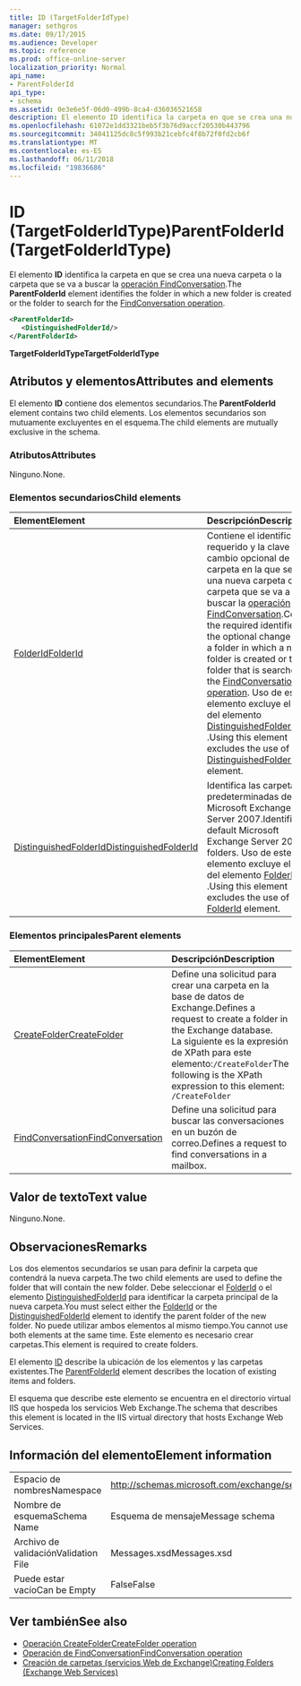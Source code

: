 ```yaml
---
title: ID (TargetFolderIdType)
manager: sethgros
ms.date: 09/17/2015
ms.audience: Developer
ms.topic: reference
ms.prod: office-online-server
localization_priority: Normal
api_name:
- ParentFolderId
api_type:
- schema
ms.assetid: 0e3e6e5f-06d0-499b-8ca4-d36036521658
description: El elemento ID identifica la carpeta en que se crea una nueva carpeta o la carpeta que se va a buscar la operación FindConversation.
ms.openlocfilehash: 61072e1dd3321beb5f3b76d9accf20530b443796
ms.sourcegitcommit: 34041125dc8c5f993b21cebfc4f8b72f0fd2cb6f
ms.translationtype: MT
ms.contentlocale: es-ES
ms.lasthandoff: 06/11/2018
ms.locfileid: "19836686"
---
```

# <a name="parentfolderid-targetfolderidtype"></a><span data-ttu-id="9fb34-103">ID (TargetFolderIdType)</span><span class="sxs-lookup"><span data-stu-id="9fb34-103">ParentFolderId (TargetFolderIdType)</span></span>

<span data-ttu-id="9fb34-104">El elemento **ID** identifica la carpeta en que se crea una nueva carpeta o la carpeta que se va a buscar la [operación FindConversation](findconversation-operation.md).</span><span class="sxs-lookup"><span data-stu-id="9fb34-104">The **ParentFolderId** element identifies the folder in which a new folder is created or the folder to search for the [FindConversation operation](findconversation-operation.md).</span></span>
  
```xml
<ParentFolderId>
   <DistinguishedFolderId/>
</ParentFolderId>
```

<span data-ttu-id="9fb34-105">**TargetFolderIdType**</span><span class="sxs-lookup"><span data-stu-id="9fb34-105">**TargetFolderIdType**</span></span>

## <a name="attributes-and-elements"></a><span data-ttu-id="9fb34-106">Atributos y elementos</span><span class="sxs-lookup"><span data-stu-id="9fb34-106">Attributes and elements</span></span>

<span data-ttu-id="9fb34-107">El elemento **ID** contiene dos elementos secundarios.</span><span class="sxs-lookup"><span data-stu-id="9fb34-107">The **ParentFolderId** element contains two child elements.</span></span> <span data-ttu-id="9fb34-108">Los elementos secundarios son mutuamente excluyentes en el esquema.</span><span class="sxs-lookup"><span data-stu-id="9fb34-108">The child elements are mutually exclusive in the schema.</span></span> 
  
### <a name="attributes"></a><span data-ttu-id="9fb34-109">Atributos</span><span class="sxs-lookup"><span data-stu-id="9fb34-109">Attributes</span></span>

<span data-ttu-id="9fb34-110">Ninguno.</span><span class="sxs-lookup"><span data-stu-id="9fb34-110">None.</span></span>
  
### <a name="child-elements"></a><span data-ttu-id="9fb34-111">Elementos secundarios</span><span class="sxs-lookup"><span data-stu-id="9fb34-111">Child elements</span></span>

|<span data-ttu-id="9fb34-112">**Element**</span><span class="sxs-lookup"><span data-stu-id="9fb34-112">**Element**</span></span>|<span data-ttu-id="9fb34-113">**Descripción**</span><span class="sxs-lookup"><span data-stu-id="9fb34-113">**Description**</span></span>|
|:-----|:-----|
|[<span data-ttu-id="9fb34-114">FolderId</span><span class="sxs-lookup"><span data-stu-id="9fb34-114">FolderId</span></span>](folderid.md) <br/> |<span data-ttu-id="9fb34-115">Contiene el identificador requerido y la clave de cambio opcional de una carpeta en la que se crea una nueva carpeta o la carpeta que se va a buscar la [operación FindConversation](findconversation-operation.md).</span><span class="sxs-lookup"><span data-stu-id="9fb34-115">Contains the required identifier and the optional change key of a folder in which a new folder is created or the folder that is searched for the [FindConversation operation](findconversation-operation.md).</span></span> <span data-ttu-id="9fb34-116">Uso de este elemento excluye el uso del elemento [DistinguishedFolderId](distinguishedfolderid.md) .</span><span class="sxs-lookup"><span data-stu-id="9fb34-116">Using this element excludes the use of the [DistinguishedFolderId](distinguishedfolderid.md) element.</span></span>  <br/> |
|[<span data-ttu-id="9fb34-117">DistinguishedFolderId</span><span class="sxs-lookup"><span data-stu-id="9fb34-117">DistinguishedFolderId</span></span>](distinguishedfolderid.md) <br/> |<span data-ttu-id="9fb34-118">Identifica las carpetas predeterminadas de Microsoft Exchange Server 2007.</span><span class="sxs-lookup"><span data-stu-id="9fb34-118">Identifies default Microsoft Exchange Server 2007 folders.</span></span> <span data-ttu-id="9fb34-119">Uso de este elemento excluye el uso del elemento [FolderId](folderid.md) .</span><span class="sxs-lookup"><span data-stu-id="9fb34-119">Using this element excludes the use of the [FolderId](folderid.md) element.</span></span>  <br/> |
   
### <a name="parent-elements"></a><span data-ttu-id="9fb34-120">Elementos principales</span><span class="sxs-lookup"><span data-stu-id="9fb34-120">Parent elements</span></span>

|<span data-ttu-id="9fb34-121">**Element**</span><span class="sxs-lookup"><span data-stu-id="9fb34-121">**Element**</span></span>|<span data-ttu-id="9fb34-122">**Descripción**</span><span class="sxs-lookup"><span data-stu-id="9fb34-122">**Description**</span></span>|
|:-----|:-----|
|[<span data-ttu-id="9fb34-123">CreateFolder</span><span class="sxs-lookup"><span data-stu-id="9fb34-123">CreateFolder</span></span>](createfolder.md) <br/> |<span data-ttu-id="9fb34-124">Define una solicitud para crear una carpeta en la base de datos de Exchange.</span><span class="sxs-lookup"><span data-stu-id="9fb34-124">Defines a request to create a folder in the Exchange database.</span></span>  <br/> <span data-ttu-id="9fb34-125">La siguiente es la expresión de XPath para este elemento:`/CreateFolder`</span><span class="sxs-lookup"><span data-stu-id="9fb34-125">The following is the XPath expression to this element:  `/CreateFolder`</span></span> <br/> |
|[<span data-ttu-id="9fb34-126">FindConversation</span><span class="sxs-lookup"><span data-stu-id="9fb34-126">FindConversation</span></span>](findconversation.md) <br/> |<span data-ttu-id="9fb34-127">Define una solicitud para buscar las conversaciones en un buzón de correo.</span><span class="sxs-lookup"><span data-stu-id="9fb34-127">Defines a request to find conversations in a mailbox.</span></span>  <br/> |
   
## <a name="text-value"></a><span data-ttu-id="9fb34-128">Valor de texto</span><span class="sxs-lookup"><span data-stu-id="9fb34-128">Text value</span></span>

<span data-ttu-id="9fb34-129">Ninguno.</span><span class="sxs-lookup"><span data-stu-id="9fb34-129">None.</span></span>
  
## <a name="remarks"></a><span data-ttu-id="9fb34-130">Observaciones</span><span class="sxs-lookup"><span data-stu-id="9fb34-130">Remarks</span></span>

<span data-ttu-id="9fb34-131">Los dos elementos secundarios se usan para definir la carpeta que contendrá la nueva carpeta.</span><span class="sxs-lookup"><span data-stu-id="9fb34-131">The two child elements are used to define the folder that will contain the new folder.</span></span> <span data-ttu-id="9fb34-132">Debe seleccionar el [FolderId](folderid.md) o el elemento [DistinguishedFolderId](distinguishedfolderid.md) para identificar la carpeta principal de la nueva carpeta.</span><span class="sxs-lookup"><span data-stu-id="9fb34-132">You must select either the [FolderId](folderid.md) or the [DistinguishedFolderId](distinguishedfolderid.md) element to identify the parent folder of the new folder.</span></span> <span data-ttu-id="9fb34-133">No puede utilizar ambos elementos al mismo tiempo.</span><span class="sxs-lookup"><span data-stu-id="9fb34-133">You cannot use both elements at the same time.</span></span> <span data-ttu-id="9fb34-134">Este elemento es necesario crear carpetas.</span><span class="sxs-lookup"><span data-stu-id="9fb34-134">This element is required to create folders.</span></span> 
  
<span data-ttu-id="9fb34-135">El elemento [ID](parentfolderid.md) describe la ubicación de los elementos y las carpetas existentes.</span><span class="sxs-lookup"><span data-stu-id="9fb34-135">The [ParentFolderId](parentfolderid.md) element describes the location of existing items and folders.</span></span> 
  
<span data-ttu-id="9fb34-136">El esquema que describe este elemento se encuentra en el directorio virtual IIS que hospeda los servicios Web Exchange.</span><span class="sxs-lookup"><span data-stu-id="9fb34-136">The schema that describes this element is located in the IIS virtual directory that hosts Exchange Web Services.</span></span>
  
## <a name="element-information"></a><span data-ttu-id="9fb34-137">Información del elemento</span><span class="sxs-lookup"><span data-stu-id="9fb34-137">Element information</span></span>

|||
|:-----|:-----|
|<span data-ttu-id="9fb34-138">Espacio de nombres</span><span class="sxs-lookup"><span data-stu-id="9fb34-138">Namespace</span></span>  <br/> |http://schemas.microsoft.com/exchange/services/2006/messages  <br/> |
|<span data-ttu-id="9fb34-139">Nombre de esquema</span><span class="sxs-lookup"><span data-stu-id="9fb34-139">Schema Name</span></span>  <br/> |<span data-ttu-id="9fb34-140">Esquema de mensaje</span><span class="sxs-lookup"><span data-stu-id="9fb34-140">Message schema</span></span>  <br/> |
|<span data-ttu-id="9fb34-141">Archivo de validación</span><span class="sxs-lookup"><span data-stu-id="9fb34-141">Validation File</span></span>  <br/> |<span data-ttu-id="9fb34-142">Messages.xsd</span><span class="sxs-lookup"><span data-stu-id="9fb34-142">Messages.xsd</span></span>  <br/> |
|<span data-ttu-id="9fb34-143">Puede estar vacío</span><span class="sxs-lookup"><span data-stu-id="9fb34-143">Can be Empty</span></span>  <br/> |<span data-ttu-id="9fb34-144">False</span><span class="sxs-lookup"><span data-stu-id="9fb34-144">False</span></span>  <br/> |
   
## <a name="see-also"></a><span data-ttu-id="9fb34-145">Ver también</span><span class="sxs-lookup"><span data-stu-id="9fb34-145">See also</span></span>

- [<span data-ttu-id="9fb34-146">Operación CreateFolder</span><span class="sxs-lookup"><span data-stu-id="9fb34-146">CreateFolder operation</span></span>](createfolder-operation.md)
- [<span data-ttu-id="9fb34-147">Operación de FindConversation</span><span class="sxs-lookup"><span data-stu-id="9fb34-147">FindConversation operation</span></span>](findconversation-operation.md)
- [<span data-ttu-id="9fb34-148">Creación de carpetas (servicios Web de Exchange)</span><span class="sxs-lookup"><span data-stu-id="9fb34-148">Creating Folders (Exchange Web Services)</span></span>](http://msdn.microsoft.com/library/3b15b0ec-8691-45ed-9a24-a91ff732d6cf%28Office.15%29.aspx)

